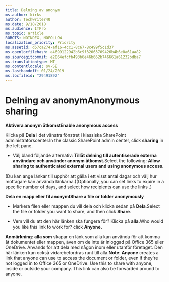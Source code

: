 ```yaml
---
title: Delning av anonym
ms.author: kirks
author: Techwriter40
ms.date: 9/18/2018
ms.audience: ITPro
ms.topic: article
ROBOTS: NOINDEX, NOFOLLOW
localization_priority: Priority
ms.assetid: d57ca274-af16-4cc1-8c67-8c499f5c1d37
ms.openlocfilehash: a4699122942b6c9f32063709426b4b6e8a61aa82
ms.sourcegitcommit: e2864efcfb493b6e46b662b746661a61232bdba7
ms.translationtype: MT
ms.contentlocale: sv-SE
ms.lasthandoff: 01/24/2019
ms.locfileid: "29491892"
---
```

# <a name="anonymous-sharing"></a><span data-ttu-id="3cf5c-102">Delning av anonym</span><span class="sxs-lookup"><span data-stu-id="3cf5c-102">Anonymous sharing</span></span>

 <span data-ttu-id="3cf5c-103">**Aktivera anonym åtkomst**</span><span class="sxs-lookup"><span data-stu-id="3cf5c-103">**Enable anonymous access**</span></span>
  
<span data-ttu-id="3cf5c-104">Klicka på **Dela** i det vänstra fönstret i klassiska SharePoint administratörscenter.</span><span class="sxs-lookup"><span data-stu-id="3cf5c-104">In the classic SharePoint admin center, click **sharing** in the left pane.</span></span> 
  
- <span data-ttu-id="3cf5c-105">Välj bland följande alternativ: **Tillåt delning till autentiserade externa användare och använder anonym åtkomst.**</span><span class="sxs-lookup"><span data-stu-id="3cf5c-105">Select the following: **Allow sharing to authenticated external users and using anonymous access.**</span></span>
  
<span data-ttu-id="3cf5c-106">(Du kan ange länkar till upphör att gälla i ett visst antal dagar och välj hur mottagare kan använda länkarna.)</span><span class="sxs-lookup"><span data-stu-id="3cf5c-106">(Optionally, you can set links to expire in a specific number of days, and select how recipients can use the links .)</span></span>
    
 <span data-ttu-id="3cf5c-107">**Dela en mapp eller fil anonymt**</span><span class="sxs-lookup"><span data-stu-id="3cf5c-107">**Share a file or folder anonymously**</span></span>
  
- <span data-ttu-id="3cf5c-108">Markera filen eller mappen du vill dela och klicka sedan på **Dela**.</span><span class="sxs-lookup"><span data-stu-id="3cf5c-108">Select the file or folder you want to share, and then click **Share**.</span></span> 
    
- <span data-ttu-id="3cf5c-109">Vem vill du att den här länken ska fungera för? Klicka på **alla.**</span><span class="sxs-lookup"><span data-stu-id="3cf5c-109">Who would you like this link to work for? click **Anyone.**</span></span>
  
 <span data-ttu-id="3cf5c-p101">**Anmärkning**: **alla som** skapar en länk som alla kan använda för att komma åt dokumentet eller mappen, även om de inte är inloggad på Office 365 eller OneDrive. Används för att dela med någon inom eller utanför företaget. Den här länken kan också vidarebefordras runt till alla.</span><span class="sxs-lookup"><span data-stu-id="3cf5c-p101">**Note**: **Anyone** creates a link that anyone can use to access the document or folder, even if they're not logged in to Office 365 or OneDrive. Use this to share with anyone, inside or outside your company. This link can also be forwarded around to anyone.</span></span> 
    

